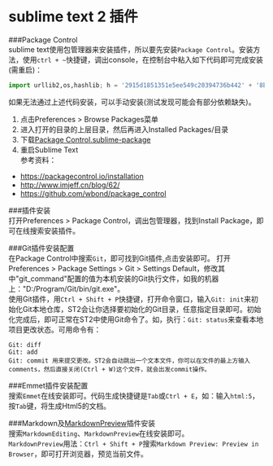 # sublime text 2 插件

###Package Control  
sublime text使用包管理器来安装插件，所以要先安装`Package Control`。安装方法，使用`ctrl + ~`快捷键，调出console，在控制台中粘入如下代码即可完成安装(需重启)：  
```python
import urllib2,os,hashlib; h = '2915d1851351e5ee549c20394736b442' + '8bc59f460fa1548d1514676163dafc88'; pf = 'Package Control.sublime-package'; ipp = sublime.installed_packages_path(); os.makedirs( ipp ) if not os.path.exists(ipp) else None; urllib2.install_opener( urllib2.build_opener( urllib2.ProxyHandler()) ); by = urllib2.urlopen( 'http://packagecontrol.io/' + pf.replace(' ', '%20')).read(); dh = hashlib.sha256(by).hexdigest(); open( os.path.join( ipp, pf), 'wb' ).write(by) if dh == h else None; print('Error validating download (got %s instead of %s), please try manual install' % (dh, h) if dh != h else 'Please restart Sublime Text to finish installation')
```
如果无法通过上述代码安装，可以手动安装(测试发现可能会有部分依赖缺失)。  
1. 点击Preferences > Browse Packages菜单  
2. 进入打开的目录的上层目录，然后再进入Installed Packages/目录  
3. 下载[Package Control.sublime-package](https://packagecontrol.io/Package%20Control.sublime-package)  
4. 重启Sublime Text  
参考资料：  
* <https://packagecontrol.io/installation>  
* <http://www.imjeff.cn/blog/62/>  
* <https://github.com/wbond/package_control>

###插件安装  
打开Preferences > Package Control，调出包管理器，找到Install Package，即可在线搜索安装插件。

###Git插件安装配置  
在Package Control中搜索`Git`，即可找到Git插件,点击安装即可。
打开Preferences > Package Settings > Git > Settings Default，修改其中"git_command"配置的值为本机安装的Git执行文件，如我的机器上："D:/Program/Git/bin/git.exe"。  
使用Git插件，用`Ctrl + Shift + P`快捷键，打开命令窗口，输入`Git: init`来初始化Git本地仓库，ST2会让你选择要初始化的Git目录，任意指定目录即可。初始化完成后，即可正常在ST2中使用Git命令了。如，执行：`Git: status`来查看本地项目更改状态。可用命令有：  
```
Git: diff  
Git: add  
Git: commit 用来提交更改。ST2会自动跳出一个文本文件，你可以在文件的最上方输入comments，然后直接关闭(Ctrl + W)这个文件，就会出发commit操作。  
```

###Emmet插件安装配置  
搜索`Emmet`在线安装即可。代码生成快捷键是`Tab`或`Ctrl + E`，如：输入`html:5`，按`Tab`键，将生成Html5的文档。

###Markdown及[MarkdownPreview](https://github.com/revolunet/sublimetext-markdown-preview)插件安装  
搜索`MarkdownEditing`、`MarkdownPreview`在线安装即可。  
`MarkdownPreview`用法：`Ctrl + Shift + P`搜索`Markdown Preview: Preview in Browser`，即可打开浏览器，预览当前文件。